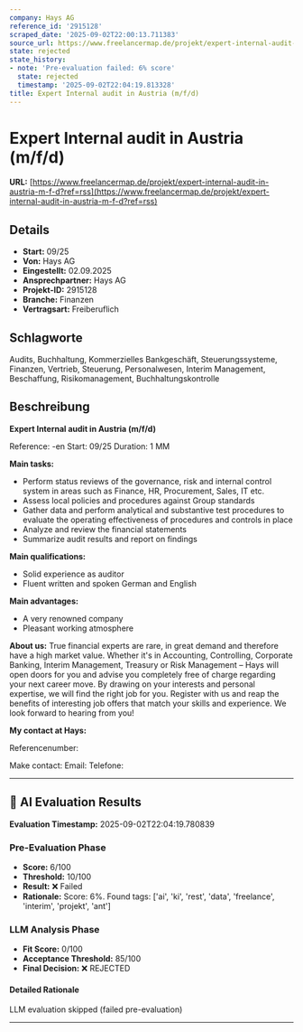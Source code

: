 ```yaml
---
company: Hays AG
reference_id: '2915128'
scraped_date: '2025-09-02T22:00:13.711383'
source_url: https://www.freelancermap.de/projekt/expert-internal-audit-in-austria-m-f-d?ref=rss
state: rejected
state_history:
- note: 'Pre-evaluation failed: 6% score'
  state: rejected
  timestamp: '2025-09-02T22:04:19.813328'
title: Expert Internal audit in Austria (m/f/d)
---
```



# Expert Internal audit in Austria (m/f/d)
**URL:** [https://www.freelancermap.de/projekt/expert-internal-audit-in-austria-m-f-d?ref=rss](https://www.freelancermap.de/projekt/expert-internal-audit-in-austria-m-f-d?ref=rss)
## Details
- **Start:** 09/25
- **Von:** Hays AG
- **Eingestellt:** 02.09.2025
- **Ansprechpartner:** Hays AG
- **Projekt-ID:** 2915128
- **Branche:** Finanzen
- **Vertragsart:** Freiberuflich

## Schlagworte
Audits, Buchhaltung, Kommerzielles Bankgeschäft, Steuerungssysteme, Finanzen, Vertrieb, Steuerung, Personalwesen, Interim Management, Beschaffung, Risikomanagement, Buchhaltungskontrolle

## Beschreibung
**Expert Internal audit in Austria (m/f/d)**

Reference: -en
Start: 09/25
Duration: 1 MM

**Main tasks:**

- Perform status reviews of the governance, risk and internal control system in areas such as Finance, HR, Procurement, Sales, IT etc.
- Assess local policies and procedures against Group standards
- Gather data and perform analytical and substantive test procedures to evaluate the operating effectiveness of procedures and controls in place
- Analyze and review the financial statements
- Summarize audit results and report on findings

**Main qualifications:**

- Solid experience as auditor
- Fluent written and spoken German and English

**Main advantages:**

- A very renowned company
- Pleasant working atmosphere

**About us:**
True financial experts are rare, in great demand and therefore have a high market value. Whether it's in Accounting, Controlling, Corporate Banking, Interim Management, Treasury or Risk Management – Hays will open doors for you and advise you completely free of charge regarding your next career move. By drawing on your interests and personal expertise, we will find the right job for you. Register with us and reap the benefits of interesting job offers that match your skills and experience. We look forward to hearing from you!

**My contact at Hays:**

Referencenumber:

Make contact:
Email:
Telefone:

---

## 🤖 AI Evaluation Results

**Evaluation Timestamp:** 2025-09-02T22:04:19.780839

### Pre-Evaluation Phase
- **Score:** 6/100
- **Threshold:** 10/100
- **Result:** ❌ Failed
- **Rationale:** Score: 6%. Found tags: ['ai', 'ki', 'rest', 'data', 'freelance', 'interim', 'projekt', 'ant']

### LLM Analysis Phase
- **Fit Score:** 0/100
- **Acceptance Threshold:** 85/100
- **Final Decision:** ❌ REJECTED

#### Detailed Rationale
LLM evaluation skipped (failed pre-evaluation)

---
